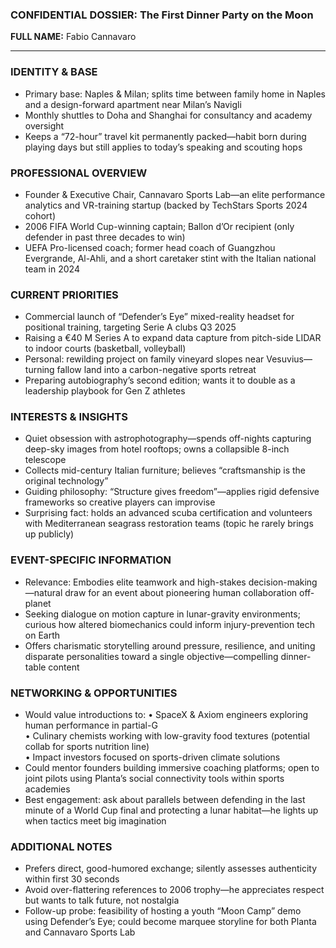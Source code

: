 ### CONFIDENTIAL DOSSIER: The First Dinner Party on the Moon

**FULL NAME:** Fabio Cannavaro

---
### IDENTITY & BASE
- Primary base: Naples & Milan; splits time between family home in Naples and a design-forward apartment near Milan’s Navigli
- Monthly shuttles to Doha and Shanghai for consultancy and academy oversight
- Keeps a “72-hour” travel kit permanently packed—habit born during playing days but still applies to today’s speaking and scouting hops

### PROFESSIONAL OVERVIEW
- Founder & Executive Chair, Cannavaro Sports Lab—an elite performance analytics and VR-training startup (backed by TechStars Sports 2024 cohort)
- 2006 FIFA World Cup-winning captain; Ballon d’Or recipient (only defender in past three decades to win)
- UEFA Pro-licensed coach; former head coach of Guangzhou Evergrande, Al-Ahli, and a short caretaker stint with the Italian national team in 2024

### CURRENT PRIORITIES
- Commercial launch of “Defender’s Eye” mixed-reality headset for positional training, targeting Serie A clubs Q3 2025
- Raising a €40 M Series A to expand data capture from pitch-side LIDAR to indoor courts (basketball, volleyball)
- Personal: rewilding project on family vineyard slopes near Vesuvius—turning fallow land into a carbon-negative sports retreat
- Preparing autobiography’s second edition; wants it to double as a leadership playbook for Gen Z athletes

### INTERESTS & INSIGHTS
- Quiet obsession with astrophotography—spends off-nights capturing deep-sky images from hotel rooftops; owns a collapsible 8-inch telescope
- Collects mid-century Italian furniture; believes “craftsmanship is the original technology”
- Guiding philosophy: “Structure gives freedom”—applies rigid defensive frameworks so creative players can improvise
- Surprising fact: holds an advanced scuba certification and volunteers with Mediterranean seagrass restoration teams (topic he rarely brings up publicly)

### EVENT-SPECIFIC INFORMATION
- Relevance: Embodies elite teamwork and high-stakes decision-making—natural draw for an event about pioneering human collaboration off-planet
- Seeking dialogue on motion capture in lunar-gravity environments; curious how altered biomechanics could inform injury-prevention tech on Earth
- Offers charismatic storytelling around pressure, resilience, and uniting disparate personalities toward a single objective—compelling dinner-table content

### NETWORKING & OPPORTUNITIES
- Would value introductions to: 
  • SpaceX & Axiom engineers exploring human performance in partial-G  
  • Culinary chemists working with low-gravity food textures (potential collab for sports nutrition line)  
  • Impact investors focused on sports-driven climate solutions
- Could mentor founders building immersive coaching platforms; open to joint pilots using Planta’s social connectivity tools within sports academies
- Best engagement: ask about parallels between defending in the last minute of a World Cup final and protecting a lunar habitat—he lights up when tactics meet big imagination

### ADDITIONAL NOTES
- Prefers direct, good-humored exchange; silently assesses authenticity within first 30 seconds
- Avoid over-flattering references to 2006 trophy—he appreciates respect but wants to talk future, not nostalgia
- Follow-up probe: feasibility of hosting a youth “Moon Camp” demo using Defender’s Eye; could become marquee storyline for both Planta and Cannavaro Sports Lab